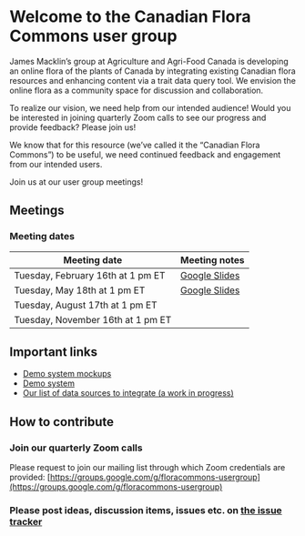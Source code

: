 # Welcome to the Canadian Flora Commons user group

James Macklin’s group at Agriculture and Agri-Food Canada is developing an online flora of the plants of Canada by integrating existing Canadian flora resources and enhancing content via a trait data query tool. We envision the online flora as a community space for discussion and collaboration.
 
To realize our vision, we need help from our intended audience! Would you be interested in joining quarterly Zoom calls to see our progress and provide feedback? Please join us!

We know that for this resource (we’ve called it the “Canadian Flora Commons”) to be useful, we need continued feedback and engagement from our intended users.

Join us at our user group meetings!

## Meetings

### Meeting dates

| Meeting date | Meeting notes |
| --- | --- |
| Tuesday, February 16th at 1 pm ET | [Google Slides](https://docs.google.com/presentation/d/1_6gWA4xm5N8OVhIU8G0gMQyL-dXRqXmYgUWlMQ0ICNc/edit?usp=sharing) |
| Tuesday, May 18th at 1 pm ET | [Google Slides](https://docs.google.com/presentation/d/1ttVYeV1lEz5ZsynyzE542NCMcKWOglTGwZ9M30gi9sg/edit?usp=sharing) |
| Tuesday, August 17th at 1 pm ET | |
| Tuesday, November 16th at 1 pm ET | |

## Important links

* [Demo system mockups](https://www.figma.com/proto/akR6m62TSyH9LuvC2QE9Ha/CFC-001)
* [Demo system](http://floracommons.org/)
* [Our list of data sources to integrate (a work in progress)](https://docs.google.com/spreadsheets/d/1fhvN2-OqpIc0msyTvYAC578dicKHR6i2BWhiS6eQgMQ/edit?usp=sharing)

## How to contribute

### Join our quarterly Zoom calls

Please request to join our mailing list through which Zoom credentials are provided: [https://groups.google.com/g/floracommons-usergroup](https://groups.google.com/g/floracommons-usergroup)

### Please post ideas, discussion items, issues etc. on [the issue tracker](https://github.com/floracommons/usergroup/issues)

